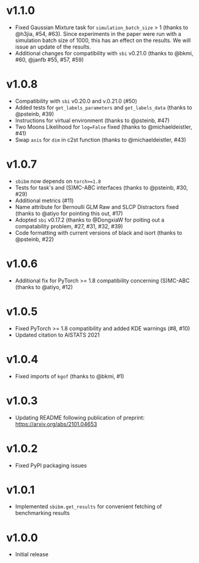 # v1.1.0 

- Fixed Gaussian Mixture task for `simulation_batch_size` > 1 (thanks to @h3jia, #54, #63). Since experiments in the paper were run with a simulation batch size of 1000, this has an effect on the results. We will issue an update of the results.
- Additional changes for compatibility with `sbi` v0.21.0 (thanks to @bkmi, #60, @janfb #55, #57, #59)


# v1.0.8

- Compatibility with `sbi` v0.20.0 and v.0.21.0 (#50)
- Added tests for `get_labels_parameters` and `get_labels_data` (thanks to @psteinb, #39)
- Instructions for virtual environment (thanks to @psteinb, #47)
- Two Moons Likelihood for `log=False` fixed (thanks to @michaeldeistler, #41)
- Swap `axis` for `dim` in c2st function (thanks to @michaeldeistler, #43)


# v1.0.7

- `sbibm` now depends on `torch>=1.8`
- Tests for task's and (S)MC-ABC interfaces (thanks to @psteinb, #30, #29)
- Additional metrics (#11)
- Name attribute for Bernoulli GLM Raw and SLCP Distractors fixed (thanks to @atiyo for pointing this out, #17)
- Adopted `sbi` v0.17.2 (thanks to @DongxiaW for poiting out a compatability problem, #27, #31, #32, #39)
- Code formatting with current versions of black and isort (thanks to @psteinb, #22)


# v1.0.6

- Additional fix for PyTorch >= 1.8 compatibility concerning (S)MC-ABC (thanks to @atiyo, #12)


# v1.0.5

- Fixed PyTorch >= 1.8 compatibility and added KDE warnings (#8, #10)
- Updated citation to AISTATS 2021


# v1.0.4

- Fixed imports of `kgof` (thanks to @bkmi, #1)


# v1.0.3

- Updating README following publication of preprint: https://arxiv.org/abs/2101.04653


# v1.0.2

- Fixed PyPI packaging issues


# v1.0.1

- Implemented `sbibm.get_results` for convenient fetching of benchmarking results


# v1.0.0

- Initial release
